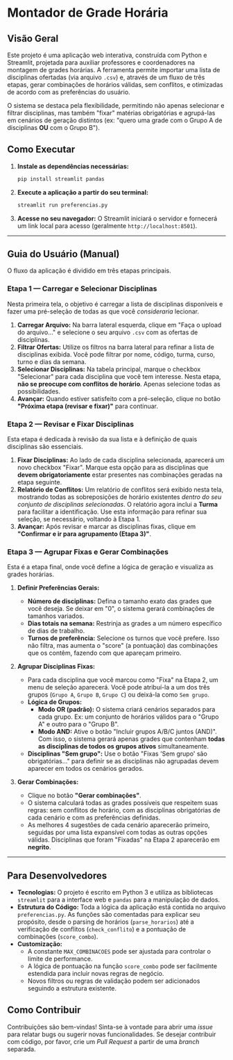 # Montador de Grade Horária

## Visão Geral

Este projeto é uma aplicação web interativa, construída com Python e Streamlit, projetada para auxiliar professores e coordenadores na montagem de grades horárias. A ferramenta permite importar uma lista de disciplinas ofertadas (via arquivo `.csv`) e, através de um fluxo de três etapas, gerar combinações de horários válidas, sem conflitos, e otimizadas de acordo com as preferências do usuário.

O sistema se destaca pela flexibilidade, permitindo não apenas selecionar e filtrar disciplinas, mas também "fixar" matérias obrigatórias e agrupá-las em cenários de geração distintos (ex: "quero uma grade com o Grupo A de disciplinas **OU** com o Grupo B").

## Como Executar

1.  **Instale as dependências necessárias:**
    ```bash
    pip install streamlit pandas
    ```

2.  **Execute a aplicação a partir do seu terminal:**
    ```bash
    streamlit run preferencias.py
    ```

3.  **Acesse no seu navegador:**
    O Streamlit iniciará o servidor e fornecerá um link local para acesso (geralmente `http://localhost:8501`).

---

## Guia do Usuário (Manual)

O fluxo da aplicação é dividido em três etapas principais.

### **Etapa 1 — Carregar e Selecionar Disciplinas**

Nesta primeira tela, o objetivo é carregar a lista de disciplinas disponíveis e fazer uma pré-seleção de todas as que você *consideraria* lecionar.

1.  **Carregar Arquivo:** Na barra lateral esquerda, clique em "Faça o upload do arquivo..." e selecione o seu arquivo `.csv` com as ofertas de disciplinas.
2.  **Filtrar Ofertas:** Utilize os filtros na barra lateral para refinar a lista de disciplinas exibida. Você pode filtrar por nome, código, turma, curso, turno e dias da semana.
3.  **Selecionar Disciplinas:** Na tabela principal, marque o checkbox "Selecionar" para cada disciplina que você tem interesse. Nesta etapa, **não se preocupe com conflitos de horário**. Apenas selecione todas as possibilidades.
4.  **Avançar:** Quando estiver satisfeito com a pré-seleção, clique no botão **"Próxima etapa (revisar e fixar)"** para continuar.

### **Etapa 2 — Revisar e Fixar Disciplinas**

Esta etapa é dedicada à revisão da sua lista e à definição de quais disciplinas são essenciais.

1.  **Fixar Disciplinas:** Ao lado de cada disciplina selecionada, aparecerá um novo checkbox "Fixar". Marque esta opção para as disciplinas que **devem obrigatoriamente** estar presentes nas combinações geradas na etapa seguinte.
2.  **Relatório de Conflitos:** Um relatório de conflitos será exibido nesta tela, mostrando todas as sobreposições de horário existentes *dentro do seu conjunto de disciplinas selecionadas*. O relatório agora inclui a **Turma** para facilitar a identificação. Use esta informação para refinar sua seleção, se necessário, voltando à Etapa 1.
3.  **Avançar:** Após revisar e marcar as disciplinas fixas, clique em **"Confirmar e ir para agrupamento (Etapa 3)"**.

### **Etapa 3 — Agrupar Fixas e Gerar Combinações**

Esta é a etapa final, onde você define a lógica de geração e visualiza as grades horárias.

1.  **Definir Preferências Gerais:**
    *   **Número de disciplinas:** Defina o tamanho exato das grades que você deseja. Se deixar em "0", o sistema gerará combinações de tamanhos variados.
    *   **Dias totais na semana:** Restrinja as grades a um número específico de dias de trabalho.
    *   **Turnos de preferência:** Selecione os turnos que você prefere. Isso não filtra, mas aumenta o "score" (a pontuação) das combinações que os contêm, fazendo com que apareçam primeiro.

2.  **Agrupar Disciplinas Fixas:**
    *   Para cada disciplina que você marcou como "Fixa" na Etapa 2, um menu de seleção aparecerá. Você pode atribuí-la a um dos três grupos (`Grupo A`, `Grupo B`, `Grupo C`) ou deixá-la como `Sem grupo`.
    *   **Lógica de Grupos:**
        *   **Modo OR (padrão):** O sistema criará cenários separados para cada grupo. Ex: um conjunto de horários válidos para o "Grupo A" e outro para o "Grupo B".
        *   **Modo AND:** Ative o botão "Incluir grupos A/B/C juntos (AND)". Com isso, o sistema gerará apenas grades que contenham **todas as disciplinas de todos os grupos ativos** simultaneamente.
    *   **Disciplinas "Sem grupo":** Use o botão "Fixas 'Sem grupo' são obrigatórias..." para definir se as disciplinas não agrupadas devem aparecer em todos os cenários gerados.

3.  **Gerar Combinações:**
    *   Clique no botão **"Gerar combinações"**.
    *   O sistema calculará todas as grades possíveis que respeitem suas regras: sem conflitos de horário, com as disciplinas obrigatórias de cada cenário e com as preferências definidas.
    *   As melhores 4 sugestões de cada cenário aparecerão primeiro, seguidas por uma lista expansível com todas as outras opções válidas. Disciplinas que foram "Fixadas" na Etapa 2 aparecerão em **negrito**.

---

## Para Desenvolvedores

*   **Tecnologias:** O projeto é escrito em Python 3 e utiliza as bibliotecas `streamlit` para a interface web e `pandas` para a manipulação de dados.
*   **Estrutura do Código:** Toda a lógica da aplicação está contida no arquivo `preferencias.py`. As funções são comentadas para explicar seu propósito, desde o parsing de horários (`parse_horarios`) até a verificação de conflitos (`check_conflito`) e a pontuação de combinações (`score_combo`).
*   **Customização:**
    *   A constante `MAX_COMBINACOES` pode ser ajustada para controlar o limite de performance.
    *   A lógica de pontuação na função `score_combo` pode ser facilmente estendida para incluir novas regras de negócio.
    *   Novos filtros ou regras de validação podem ser adicionados seguindo a estrutura existente.

## Como Contribuir

Contribuições são bem-vindas! Sinta-se à vontade para abrir uma *issue* para relatar bugs ou sugerir novas funcionalidades. Se desejar contribuir com código, por favor, crie um *Pull Request* a partir de uma *branch* separada.
